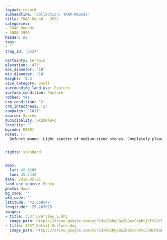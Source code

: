 ```yaml
---
layout: record
subheadline: 'Collection: TRAP Mounds'
title: TRAP Mound - 3537
categories:
- TRAP Mounds
- 3000-3999
header: no
tags:
- ''
trap_id: '3537'

certainty: Certain
elevation: '473'
max_diameter: '10'
min_diameter: '10'
height: '0.3'
size_category: Small
surrounding_land_use: Pasture
surface_condition: Pasture
robbed: Yes
crm_condition: '2'
crm_intactness: '2'
campaign: '2011'
source: Survey
municipality: Skobelevo
locality: ''
bgcode: DS001
notes: |-
  Defunct mound. Light scatter of medium-sized stones. Completely ploughed over.Very hard to determine if robbers' trench's are really robbers' trench's or remnants from past agricultural activity. Severely dame=aged from agricultural activity.


rights: standard


maps:
  lat: 42.6285
  lon: 25.2442
date: 2018-05-21
land_use_source: Photo
photo: Good
bg_code: ''
akb_code: ''
latitude: '42.668547'
longitude: '25.207025'
images:
- title: 3537_Overview_S.dng
  image_path: https://drive.google.com/uc?id=0B3Rg88wZDQscSXphSjJFVGlYMEU
- title: 3537_Detail_Surface.dng
  image_path: https://drive.google.com/uc?id=0B3Rg88wZDQsccnVxc3JQLW1aR0k
---
```

